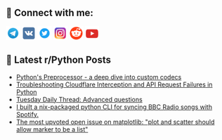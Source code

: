 ## 🔎 Connect with me:
[<img src="https://github.com/bullbesh/bullbesh/blob/main/images/Telegram.png" width="32" height="32" />](https://t.me/bullbesh)
[<img src="https://github.com/bullbesh/bullbesh/blob/main/images/VK.png" width="32" height="32" />](https://vk.com/bullbesh)
[<img src="https://github.com/bullbesh/bullbesh/blob/main/images/Twitter.png" width="32" height="32" />](https://twitter.com/bullbesh1)
[<img src="https://github.com/bullbesh/bullbesh/blob/main/images/Instagram.png" width="32" height="32" />](https://www.instagram.com/bullbesh)
[<img src="https://github.com/bullbesh/bullbesh/blob/main/images/Reddit.png" width="32" height="32" />](https://www.reddit.com/user/bullbesh)
[<img src="https://github.com/bullbesh/bullbesh/blob/main/images/YouTube.png" width="32" height="32" />](https://www.youtube.com/channel/UCtfjRs6uzgq5mfm8S06WTcg)

## 📕 Latest r/Python Posts
<!-- BLOG-POST-LIST:START -->
- [Python&#39;s Preprocessor - a deep dive into custom codecs](https://www.reddit.com/r/Python/comments/1ewqecv/pythons_preprocessor_a_deep_dive_into_custom/)
- [Troubleshooting Cloudflare Interception and API Request Failures in Python](https://www.reddit.com/r/Python/comments/1ewoldw/troubleshooting_cloudflare_interception_and_api/)
- [Tuesday Daily Thread: Advanced questions](https://www.reddit.com/r/Python/comments/1ewh8fl/tuesday_daily_thread_advanced_questions/)
- [I built a nix-packaged python CLI for syncing BBC Radio songs with Spotify.](https://www.reddit.com/r/Python/comments/1ewdlxz/i_built_a_nixpackaged_python_cli_for_syncing_bbc/)
- [The most upvoted open issue on matplotlib: &quot;plot and scatter should allow marker to be a list&quot;](https://www.reddit.com/r/Python/comments/1ewdf88/the_most_upvoted_open_issue_on_matplotlib_plot/)
<!-- BLOG-POST-LIST:END -->
